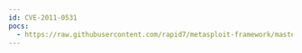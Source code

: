 ```yaml
---
id: CVE-2011-0531
pocs:
  - https://raw.githubusercontent.com/rapid7/metasploit-framework/master/modules/exploits/windows/fileformat/vlc_webm.rb
---
```

